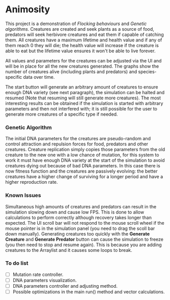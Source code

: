 # Animosity

This project is a demonstration of _Flocking behaviours_ and _Genetic algorithms_. Creatures are created and seek plants as a source of food, predators will seek herbivore creatures and eat them if capable of catching them. All creatures have a maximum lifetime and health value and if any of them reach 0 they will die; the health value will increase if the creature is able to eat but the lifetime value ensures it won't be able to live forever.

All values and parameters for the creatures can be adjusted via the UI and will be in place for all the new creatures generated. The graphs show the number of creatures alive (including plants and predators) and species-specific data over time.

The start button will generate an arbitrary amount of creatures to ensure enough DNA variety (see next paragraph), the simulation can be halted and resumed (Note that resuming will still generate more creatures). The most interesting results can be obtained if the simulation is started with arbitrary parameters and then not interfered with; it is still possible for the user to generate more creatures of a specific type if needed.

### Genetic Algorithm

The initial DNA parameters for the creatures are pseudo-random and control attraction and repulsion forces for food, predators and other creatures. Creature replication simply copies those parameters from the old creature to the new one with a low chance of mutation, for this system to work it must have enough DNA variety at the start of the simulation to avoid creatures dying out because of bad DNA parameters. In this case there is now fitness function and the creatures are passively evolving: the better creatures have a higher change of surviving for a longer period and have a higher reproduction rate. 

### Known Issues

 Simultaneous high amounts of creatures and predators can result in the simulation slowing down and cause low FPS. This is done to allow calculations to perform correctly although recovery takes longer than expected.
The UI scroll bar will not respond to the mouse scroll wheel if the mouse pointer is in the simulation panel (you need to drag the scoll bar down manually).
Generating creatures too quickly with the __Generate Creature__ and __Generate Predator__ button can cause the simulation to freeze (you then need to stop and resume again). This is because you are adding creatures to the Arraylist and it causes some loops to break.

### To do list

- [ ] Mutation rate controller.
- [ ] DNA parameters visualization.
- [ ] DNA parameters controller and adjusting method.
- [ ] Possible optimizations in the main run() method and vector calculations.
